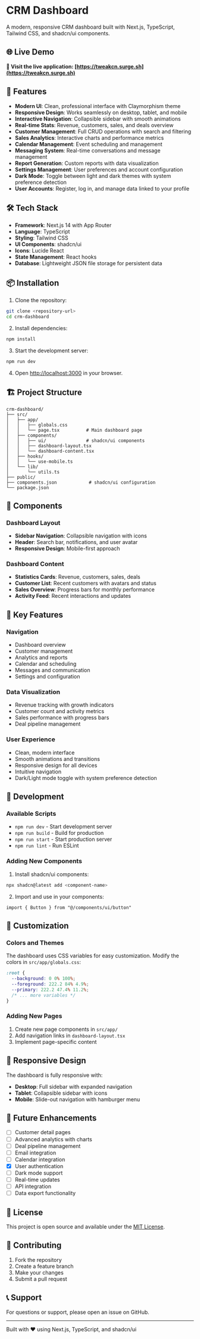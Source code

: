 # CRM Dashboard

A modern, responsive CRM dashboard built with Next.js, TypeScript, Tailwind CSS, and shadcn/ui components.

## 🌐 Live Demo

**🎯 Visit the live application: [https://tweakcn.surge.sh](https://tweakcn.surge.sh)**

## 🚀 Features

- **Modern UI**: Clean, professional interface with Claymorphism theme
- **Responsive Design**: Works seamlessly on desktop, tablet, and mobile
- **Interactive Navigation**: Collapsible sidebar with smooth animations
- **Real-time Stats**: Revenue, customers, sales, and deals overview
- **Customer Management**: Full CRUD operations with search and filtering
- **Sales Analytics**: Interactive charts and performance metrics
- **Calendar Management**: Event scheduling and management
- **Messaging System**: Real-time conversations and message management
- **Report Generation**: Custom reports with data visualization
- **Settings Management**: User preferences and account configuration
- **Dark Mode**: Toggle between light and dark themes with system preference detection
- **User Accounts**: Register, log in, and manage data linked to your profile

## 🛠️ Tech Stack

- **Framework**: Next.js 14 with App Router
- **Language**: TypeScript
- **Styling**: Tailwind CSS
- **UI Components**: shadcn/ui
- **Icons**: Lucide React
- **State Management**: React hooks
- **Database**: Lightweight JSON file storage for persistent data

## 📦 Installation

1. Clone the repository:
```bash
git clone <repository-url>
cd crm-dashboard
```

2. Install dependencies:
```bash
npm install
```

3. Start the development server:
```bash
npm run dev
```

4. Open [http://localhost:3000](http://localhost:3000) in your browser.

## 🏗️ Project Structure

```
crm-dashboard/
├── src/
│   ├── app/
│   │   ├── globals.css
│   │   └── page.tsx          # Main dashboard page
│   ├── components/
│   │   ├── ui/               # shadcn/ui components
│   │   ├── dashboard-layout.tsx
│   │   └── dashboard-content.tsx
│   ├── hooks/
│   │   └── use-mobile.ts
│   └── lib/
│       └── utils.ts
├── public/
├── components.json            # shadcn/ui configuration
└── package.json
```

## 🎨 Components

### Dashboard Layout
- **Sidebar Navigation**: Collapsible navigation with icons
- **Header**: Search bar, notifications, and user avatar
- **Responsive Design**: Mobile-first approach

### Dashboard Content
- **Statistics Cards**: Revenue, customers, sales, deals
- **Customer List**: Recent customers with avatars and status
- **Sales Overview**: Progress bars for monthly performance
- **Activity Feed**: Recent interactions and updates

## 🎯 Key Features

### Navigation
- Dashboard overview
- Customer management
- Analytics and reports
- Calendar and scheduling
- Messages and communication
- Settings and configuration

### Data Visualization
- Revenue tracking with growth indicators
- Customer count and activity metrics
- Sales performance with progress bars
- Deal pipeline management

### User Experience
- Clean, modern interface
- Smooth animations and transitions
- Responsive design for all devices
- Intuitive navigation
- Dark/Light mode toggle with system preference detection

## 🔧 Development

### Available Scripts

- `npm run dev` - Start development server
- `npm run build` - Build for production
- `npm run start` - Start production server
- `npm run lint` - Run ESLint

### Adding New Components

1. Install shadcn/ui components:
```bash
npx shadcn@latest add <component-name>
```

2. Import and use in your components:
```tsx
import { Button } from "@/components/ui/button"
```

## 🎨 Customization

### Colors and Themes
The dashboard uses CSS variables for easy customization. Modify the colors in `src/app/globals.css`:

```css
:root {
  --background: 0 0% 100%;
  --foreground: 222.2 84% 4.9%;
  --primary: 222.2 47.4% 11.2%;
  /* ... more variables */
}
```

### Adding New Pages
1. Create new page components in `src/app/`
2. Add navigation links in `dashboard-layout.tsx`
3. Implement page-specific content

## 📱 Responsive Design

The dashboard is fully responsive with:
- **Desktop**: Full sidebar with expanded navigation
- **Tablet**: Collapsible sidebar with icons
- **Mobile**: Slide-out navigation with hamburger menu

## 🔮 Future Enhancements

- [ ] Customer detail pages
- [ ] Advanced analytics with charts
- [ ] Deal pipeline management
- [ ] Email integration
- [ ] Calendar integration
- [x] User authentication
- [ ] Dark mode support
- [ ] Real-time updates
- [ ] API integration
- [ ] Data export functionality

## 📄 License

This project is open source and available under the [MIT License](LICENSE).

## 🤝 Contributing

1. Fork the repository
2. Create a feature branch
3. Make your changes
4. Submit a pull request

## 📞 Support

For questions or support, please open an issue on GitHub.

---

Built with ❤️ using Next.js, TypeScript, and shadcn/ui
